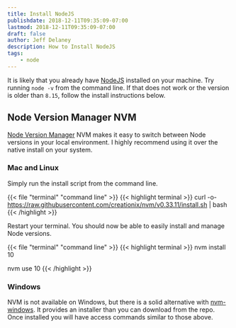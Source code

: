 ```yaml
---
title: Install NodeJS
publishdate: 2018-12-11T09:35:09-07:00
lastmod: 2018-12-11T09:35:09-07:00
draft: false
author: Jeff Delaney
description: How to Install NodeJS
tags: 
    - node
---
```


It is likely that you already have [NodeJS](https://nodejs.org/en/) installed on your machine. Try running `node -v` from the command line. If that does not work or the version is older than `8.15`, follow the install instructions below.


## Node Version Manager NVM

[Node Version Manager](https://github.com/creationix/nvm) NVM makes it easy to switch between Node versions in your local environment. I highly recommend using it over the native install on your system. 

### Mac and Linux

Simply run the install script from the command line. 

{{< file "terminal" "command line" >}}
{{< highlight terminal >}}
curl -o- https://raw.githubusercontent.com/creationix/nvm/v0.33.11/install.sh | bash
{{< /highlight >}}


Restart your terminal. You should now be able to easily install and manage Node versions.

{{< file "terminal" "command line" >}}
{{< highlight terminal >}}
nvm install 10

nvm use 10
{{< /highlight >}}


### Windows

NVM is not available on Windows, but there is a solid alternative with [nvm-windows](https://github.com/coreybutler/nvm-windows). It provides an installer than you can download from the repo. Once installed you will have access commands similar to those above. 



